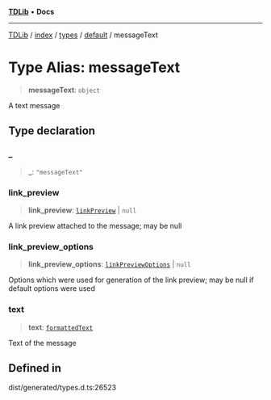 [**TDLib**](../../../../../../README.md) • **Docs**

***

[TDLib](../../../../../../modules.md) / [index](../../../../../README.md) / [types](../../../README.md) / [default](../README.md) / messageText

# Type Alias: messageText

> **messageText**: `object`

A text message

## Type declaration

### \_

> **\_**: `"messageText"`

### link\_preview

> **link\_preview**: [`linkPreview`](linkPreview.md) \| `null`

A link preview attached to the message; may be null

### link\_preview\_options

> **link\_preview\_options**: [`linkPreviewOptions`](linkPreviewOptions.md) \| `null`

Options which were used for generation of the link preview; may be null if default options were used

### text

> **text**: [`formattedText`](formattedText.md)

Text of the message

## Defined in

dist/generated/types.d.ts:26523
